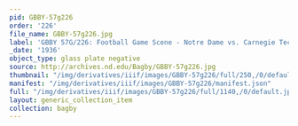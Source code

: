 ```yaml
---
pid: GBBY-57g226
order: '226'
file_name: GBBY-57g226.jpg
label: 'GBBY 57G/226: Football Game Scene - Notre Dame vs. Carnegie Tech - 1936'
_date: '1936'
object_type: glass plate negative
source: http://archives.nd.edu/Bagby/GBBY-57g226.jpg
thumbnail: "/img/derivatives/iiif/images/GBBY-57g226/full/250,/0/default.jpg"
manifest: "/img/derivatives/iiif/images/GBBY-57g226/manifest.json"
full: "/img/derivatives/iiif/images/GBBY-57g226/full/1140,/0/default.jpg"
layout: generic_collection_item
collection: bagby
---
```

